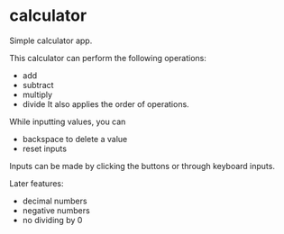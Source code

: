 # calculator

Simple calculator app.

This calculator can perform the following operations:
- add
- subtract
- multiply
- divide
It also applies the order of operations.

While inputting values, you can 
- backspace to delete a value
- reset inputs

Inputs can be made by clicking the buttons or through keyboard inputs.

Later features:
- decimal numbers
- negative numbers
- no dividing by 0